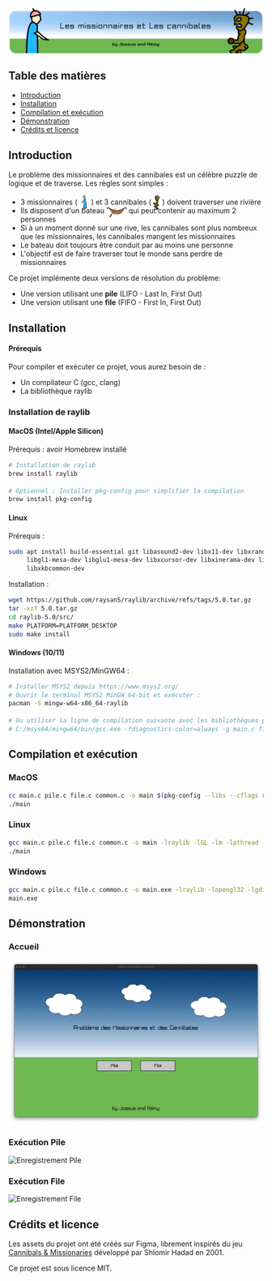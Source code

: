 ![Problème des missionnaires et des cannibales](assets/readme/banner.svg)

## Table des matières
- [Introduction](#introduction)
- [Installation](#installation)
- [Compilation et exécution](#compilation-et-exécution)
- [Démonstration](#démonstration)
- [Crédits et licence](#crédits-et-licence)


## Introduction

Le problème des missionnaires et des cannibales est un célèbre puzzle de logique et de traverse. Les règles sont simples :

- 3 missionnaires ( <img src="assets/missionnaire.png" width="auto" height="30" style="margin-bottom:-10px;" alt="Missionnaire"> ) et 3 cannibales ( <img src="assets/cannibale.png" width="auto" height="30" style="margin-bottom:-10px;" alt="Cannibale"> ) doivent traverser une rivière
- Ils disposent d'un bateau <img src="assets/bateau.png" width="auto" height="20px" style="margin-bottom:-8px;" alt="Bateau"> qui peut contenir au maximum 2 personnes
- Si à un moment donné sur une rive, les cannibales sont plus nombreux que les missionnaires, les cannibales mangent les missionnaires
- Le bateau doit toujours être conduit par au moins une personne
- L'objectif est de faire traverser tout le monde sans perdre de missionnaires

Ce projet implémente deux versions de résolution du problème:
- Une version utilisant une **pile** (LIFO - Last In, First Out)
- Une version utilisant une **file** (FIFO - First In, First Out)


## Installation

#### Prérequis

Pour compiler et exécuter ce projet, vous aurez besoin de :
- Un compilateur C (gcc, clang)
- La bibliothèque raylib

### Installation de raylib

#### MacOS (Intel/Apple Silicon)
Prérequis : avoir Homebrew installé
```bash
# Installation de raylib
brew install raylib

# Optionnel : Installer pkg-config pour simplifier la compilation
brew install pkg-config
```

#### Linux
Prérequis :
```bash
sudo apt install build-essential git libasound2-dev libx11-dev libxrandr-dev libxi-dev \
     libgl1-mesa-dev libglu1-mesa-dev libxcursor-dev libxinerama-dev libwayland-dev \
     libxkbcommon-dev
```

Installation :
```bash
wget https://github.com/raysan5/raylib/archive/refs/tags/5.0.tar.gz
tar -xzf 5.0.tar.gz
cd raylib-5.0/src/
make PLATFORM=PLATFORM_DESKTOP
sudo make install
```

#### Windows (10/11)
Installation avec MSYS2/MinGW64 :
```bash
# Installer MSYS2 depuis https://www.msys2.org/
# Ouvrir le terminal MSYS2 MinGW 64-bit et exécuter :
pacman -S mingw-w64-x86_64-raylib

# Ou utiliser la ligne de compilation suivante avec les bibliothèques préinstallées :
# C:/msys64/mingw64/bin/gcc.exe -fdiagnostics-color=always -g main.c file.c pile.c file.h pile.h common.c common.h -o main.exe -I C:/msys64/mingw64/include -L C:/msys64/mingw64/lib -lraylib -lopengl32 -lgdi32 -lwinmm -fcommon
```

## Compilation et exécution

### MacOS
```bash
cc main.c pile.c file.c common.c -o main $(pkg-config --libs --cflags raylib)
./main
```

### Linux
```bash
gcc main.c pile.c file.c common.c -o main -lraylib -lGL -lm -lpthread -ldl -lrt -lX11
./main
```

### Windows
```bash
gcc main.c pile.c file.c common.c -o main.exe -lraylib -lopengl32 -lgdi32 -lwinmm
main.exe
```

## Démonstration

### Accueil 
![Capture d'écran de l'accueil de l'app](assets/readme/main.png)

### Exécution Pile
![Enregistrement Pile](assets/readme/PILE.gif)

### Exécution File 
![Enregistrement File](assets/readme/FILE.gif)


## Crédits et licence

Les assets du projet ont été créés sur Figma, librement inspirés du jeu [Cannibals & Missionaries](https://plastelina.net/cannibals-missionaries/) développé par Shlomir Hadad en 2001.

Ce projet est sous licence MIT.